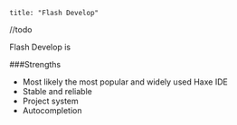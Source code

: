 ```
title: "Flash Develop"
```



//todo





Flash Develop is 

###Strengths
- Most likely the most popular and widely used Haxe IDE
- Stable and reliable
- Project system
- Autocompletion
